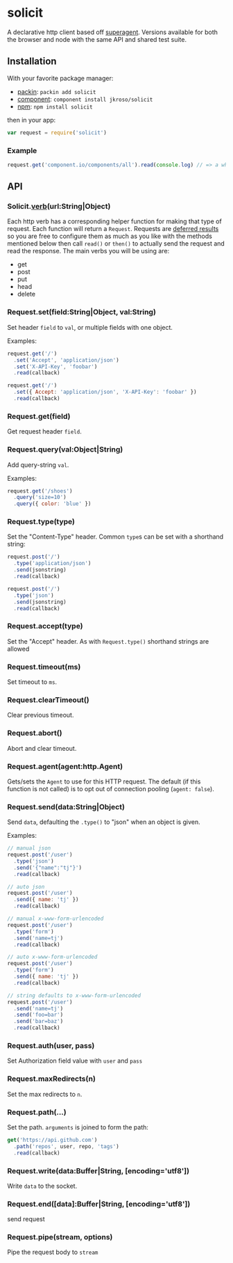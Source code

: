 
# solicit

A declarative http client based off [superagent](//github.com/visionmedia/superagent). Versions available for both the browser and node with the same API and shared test suite.

## Installation

With your favorite package manager:

- [packin](//github.com/jkroso/packin): `packin add solicit`
- [component](//github.com/component/component#installing-packages): `component install jkroso/solicit`
- [npm](//npmjs.org/doc/cli/npm-install.html): `npm install solicit`

then in your app:

```js
var request = require('solicit')
```

### Example

```js
request.get('component.io/components/all').read(console.log) // => a whole lot of JSON
```

## API

### Solicit.[verb](http://github.com/visionmedia/node-methods)(url:String|Object)

Each http verb has a corresponding helper function for making that type of request. Each function will return a `Request`. Requests are [deferred results](//github.com/jkroso/result) so you are free to configure them as much as you like with the methods mentioned below then call `read()` or `then()` to actually send the request and read the response. The main verbs you will be using are:

- get
- post
- put
- head
- delete

### Request.set(field:String|Object, val:String)

  Set header `field` to `val`, or multiple fields with one object.

  Examples:

```js
request.get('/')
  .set('Accept', 'application/json')
  .set('X-API-Key', 'foobar')
  .read(callback)
```

```js
request.get('/')
  .set({ Accept: 'application/json', 'X-API-Key': 'foobar' })
  .read(callback)
```

### Request.get(field)

  Get request header `field`.

### Request.query(val:Object|String)

  Add query-string `val`.

  Examples:

```js
request.get('/shoes')
  .query('size=10')
  .query({ color: 'blue' })
```

### Request.type(type)

  Set the "Content-Type" header. Common `type`s can
  be set with a shorthand string:

```js
request.post('/')
  .type('application/json')
  .send(jsonstring)
  .read(callback)
```

```js
request.post('/')
  .type('json')
  .send(jsonstring)
  .read(callback)
```

### Request.accept(type)

  Set the "Accept" header. As with `Request.type()`
  shorthand strings are allowed

### Request.timeout(ms)

  Set timeout to `ms`.

### Request.clearTimeout()

  Clear previous timeout.

### Request.abort()

  Abort and clear timeout.

### Request.agent(agent:http.Agent)

  Gets/sets the `Agent` to use for this HTTP request.
  The default (if this function is not called) is to
  opt out of connection pooling (`agent: false`).

### Request.send(data:String|Object)

  Send `data`, defaulting the `.type()` to "json" when
  an object is given.

  Examples:

```js
// manual json
request.post('/user')
  .type('json')
  .send('{"name":"tj"}')
  .read(callback)
```

```js
// auto json
request.post('/user')
  .send({ name: 'tj' })
  .read(callback)
```

```js
// manual x-www-form-urlencoded
request.post('/user')
  .type('form')
  .send('name=tj')
  .read(callback)
```

```js
// auto x-www-form-urlencoded
request.post('/user')
  .type('form')
  .send({ name: 'tj' })
  .read(callback)
```

```js
// string defaults to x-www-form-urlencoded
request.post('/user')
  .send('name=tj')
  .send('foo=bar')
  .send('bar=baz')
  .read(callback)
```

### Request.auth(user, pass)

  Set Authorization field value with `user` and `pass`

### Request.maxRedirects(n)

  Set the max redirects to `n`.

### Request.path(...)

  Set the path. `arguments` is joined to form the path:

```js
get('https://api.github.com')
  .path('repos', user, repo, 'tags')
  .read(callback)
```

### Request.write(data:Buffer|String, [encoding='utf8'])

  Write `data` to the socket.

### Request.end([data]:Buffer|String, [encoding='utf8'])

  send request

### Request.pipe(stream, options)

  Pipe the request body to `stream`